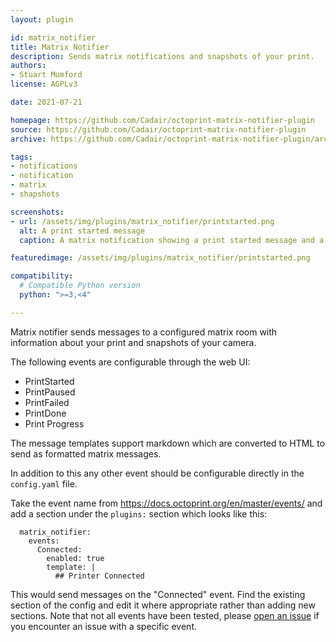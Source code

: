 ```yaml
---
layout: plugin

id: matrix_notifier
title: Matrix Notifier
description: Sends matrix notifications and snapshots of your print.
authors:
- Stuart Mumford
license: AGPLv3

date: 2021-07-21

homepage: https://github.com/Cadair/octoprint-matrix-notifier-plugin
source: https://github.com/Cadair/octoprint-matrix-notifier-plugin
archive: https://github.com/Cadair/octoprint-matrix-notifier-plugin/archive/main.zip

tags:
- notifications
- notification
- matrix
- shapshots

screenshots:
- url: /assets/img/plugins/matrix_notifier/printstarted.png
  alt: A print started message
  caption: A matrix notification showing a print started message and a snapshot image.

featuredimage: /assets/img/plugins/matrix_notifier/printstarted.png

compatibility:
  # Compatible Python version
  python: ">=3,<4"

---
```


Matrix notifier sends messages to a configured matrix room with information about your print and snapshots of your camera.

The following events are configurable through the web UI:

  - PrintStarted
  - PrintPaused
  - PrintFailed
  - PrintDone
  - Print Progress

The message templates support markdown which are converted to HTML to send as formatted matrix messages.

In addition to this any other event should be configurable directly in the `config.yaml` file.

Take the event name from https://docs.octoprint.org/en/master/events/ and add a section under the `plugins:` section which looks like this:

```
  matrix_notifier:
    events:
      Connected:
        enabled: true
        template: |
          ## Printer Connected
```

This would send messages on the "Connected" event. Find the existing section of the config and edit it where appropriate rather than adding new sections.
Note that not all events have been tested, please [open an issue](https://github.com/Cadair/octoprint-matrix-notifier-plugin/issues/new) if you encounter an issue with a specific event.
